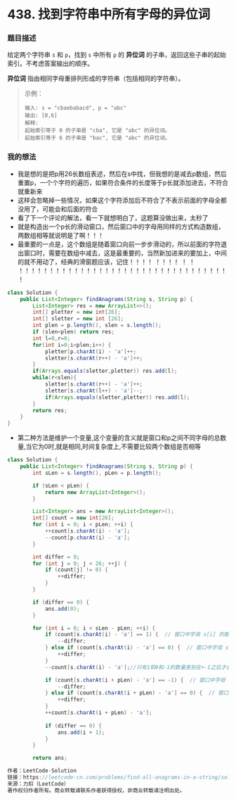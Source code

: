 # 438. 找到字符串中所有字母的异位词

### 题目描述

给定两个字符串 `s` 和 `p`，找到 `s` 中所有 `p` 的 **异位词** 的子串，返回这些子串的起始索引。不考虑答案输出的顺序。

**异位词** 指由相同字母重排列形成的字符串（包括相同的字符串）。

> 示例：
>
> ```
> 输入: s = "cbaebabacd", p = "abc"
> 输出: [0,6]
> 解释:
> 起始索引等于 0 的子串是 "cba", 它是 "abc" 的异位词。
> 起始索引等于 6 的子串是 "bac", 它是 "abc" 的异位词。
> ```

### 我的想法

- 我是想的是把p用26长数组表述，然后在s中找，但我想的是减去p数组，然后重置p，一个个字符的遍历，如果符合条件的长度等于p长就添加进去，不符合就重新来
- 这样会忽略掉一些情况，如果这个字符添加后不符合了不表示前面的字母全都没用了，可能会和后面的符合
- 看了下一个评论的解法，看一下就想明白了，这题算没做出来，太秒了
- 就是构造出一个p长的滑动窗口，然后窗口中的字母用同样的方式构造数组，两数组相等就说明是了啊！！！
- 最重要的一点是，这个数组是随着窗口向前一步步滑动的，所以前面的字符退出窗口时，需要在数组中减去，这是最重要的，当然新加进来的要加上，中间的就不用动了，经典的滑窗题应该，记住！！！！ ！！！！ ！ ！ ！！！！！！！！！！！！！！！！！！！！！！！！！！！！！！！！！！！

```java
class Solution {
    public List<Integer> findAnagrams(String s, String p) {
        List<Integer> res = new ArrayList<>();
        int[] pletter = new int[26];
        int[] sletter = new int [26];
        int plen = p.length(), slen = s.length();
        if (slen<plen) return res;
        int l=0,r=0;
        for(int i=0;i<plen;i++) {
            pletter[p.charAt(i) - 'a']++;
            sletter[s.charAt(r++) - 'a']++;
        }
        if(Arrays.equals(sletter,pletter)) res.add(l);
        while(r<slen){
            sletter[s.charAt(r++) - 'a']++;
            sletter[s.charAt(l++) - 'a']--;
            if(Arrays.equals(sletter,pletter)) res.add(l);
        }
        return res;
    }
}
```

- 第二种方法是维护一个变量,这个变量的含义就是窗口和p之间不同字母的总数量,当它为0时,就是相同,时间复杂度上,不需要比较两个数组是否相等

```java
class Solution {
    public List<Integer> findAnagrams(String s, String p) {
        int sLen = s.length(), pLen = p.length();

        if (sLen < pLen) {
            return new ArrayList<Integer>();
        }

        List<Integer> ans = new ArrayList<Integer>();
        int[] count = new int[26];
        for (int i = 0; i < pLen; ++i) {
            ++count[s.charAt(i) - 'a'];
            --count[p.charAt(i) - 'a'];
        }

        int differ = 0;
        for (int j = 0; j < 26; ++j) {
            if (count[j] != 0) {
                ++differ;
            }
        }

        if (differ == 0) {
            ans.add(0);
        }

        for (int i = 0; i < sLen - pLen; ++i) {
            if (count[s.charAt(i) - 'a'] == 1) {  // 窗口中字母 s[i] 的数量与字符串 p 中的数量从不同变得相同
                --differ;
            } else if (count[s.charAt(i) - 'a'] == 0) {  // 窗口中字母 s[i] 的数量与字符串 p 中的数量从相同变得不同
                ++differ;
            }
            --count[s.charAt(i) - 'a'];//只有1和0和-1的数量差别在+-1之后才会发生不同

            if (count[s.charAt(i + pLen) - 'a'] == -1) {  // 窗口中字母 s[i+pLen] 的数量与字符串 p 中的数量从不同变得相同
                --differ;
            } else if (count[s.charAt(i + pLen) - 'a'] == 0) {  // 窗口中字母 s[i+pLen] 的数量与字符串 p 中的数量从相同变得不同
                ++differ;
            }
            ++count[s.charAt(i + pLen) - 'a'];
            
            if (differ == 0) {
                ans.add(i + 1);
            }
        }

        return ans;

作者：LeetCode-Solution
链接：https://leetcode-cn.com/problems/find-all-anagrams-in-a-string/solution/zhao-dao-zi-fu-chuan-zhong-suo-you-zi-mu-xzin/
来源：力扣（LeetCode）
著作权归作者所有。商业转载请联系作者获得授权，非商业转载请注明出处。
```

